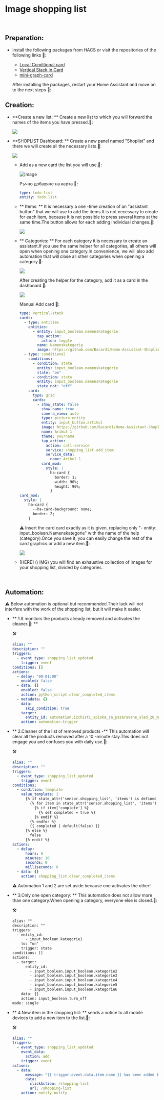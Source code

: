 # Image shopping list

<br>

##  Preparation:
- Install the following packages from HACS or visit the repositories of the following links 🔽:
  - [Local Conditional card](https://github.com/PiotrMachowski/Home-Assistant-Lovelace-Local-Conditional-card)
  - [Vertical Stack In Card](https://github.com/ofekashery/vertical-stack-in-card)
  - [mini-graph-card](https://github.com/kalkih/mini-graph-card)

  After installing the packages, restart your Home Assistant and move on to the next steps 🔽:

## Creation:
- **Create a new list: ** Create a new list to which you will forward the names of the items you have pressed.🔽:
  
  <img align="center" src="\Statik\GIF\create_list.gif">      

- **SHOPLIST Dashboard: ** Create a new panel named "Shoplist" and there we will create all the necessary lists.🔽:


  <img align="center" src="\Statik\GIF\create_shoplist_dashboard.gif">  
 
  
  - Add as a new card the list you will use.🔽:
    
    ![image](https://github.com/user-attachments/assets/44c76922-a2d6-4bc2-bfb1-e4b05acbd0a8)

    Ръчно добавяне на карта 🔽:
    
    
    ```yaml
    type: todo-list
    entity: todo.list
    ```    


  - ** Items: ** It is necessary a one -time creation of an "assistant button" that we will use to add the items.It is not necessary to create for each item, because it is not possible to press several items at the same time.The button allows for each adding individual changes.🔽:

    <img align="center" src="\Statik\GIF\create_button_helper.gif"> 
   
  - ** Categories: ** For each category it is necessary to create an assistant.If you use the same helper for all categories, all others will open when opening one category.In convenience, we will also add automation that will close all other categories when opening a category.🔽:
    
    <img align="center" src="\Statik\GIF\create_Namenskategorie_helpers.gif"> 

    After creating the helper for the category, add it as a card in the dashboard.🔽:

    <img align="center" src="\Statik\GIF\shoplist_und_kategodie.gif"> 

    Manual Add card 🔽:
    ```yaml
    type: vertical-stack
    cards:
      - type: entities
        entities:
          - entity: input_boolean.namenskategorie
            tap_action:
              action: toggle
            name: Namenskategorie
            image: https://github.com/Bacard1/Home-Assistant-Shoplist/blob/main/IMG/shoplist/Alkoholische-Getr%C3%A4nke/%D0%91%D0%B8%D1%80%D0%B0.png?raw=true
      - type: conditional
        conditions:
          - condition: state
            entity: input_boolean.namenskategorie
            state: "on"
          - condition: state
            entity: input_boolean.namenskategorie
            state_not: "off"
        card:
          type: grid
          cards:
            - show_state: false
              show_name: true
              camera_view: auto
              type: picture-entity
              entity: input_button.artikul
              image: https://github.com/Bacard1/Home-Assistant-Shoplist/blob/main/IMG/shoplist/Alkoholische-Getr%C3%A4nke/%D0%91%D0%B8%D1%80%D0%B0.png?raw=true
              name: Arikul 1
              theme: yourname
              tap_action:
                action: call-service
                service: shopping_list.add_item
                service_data:
                  name: Arikul 1
              card_mod:
                style: |
                  ha-card {                
                    border: 1;
                    width: 90%;
                    height: 90%;    
                  }              
    card_mod:
      style: |
        ha-card {
          --ha-card-background: none;
          border: 2; 
        }
    ```
    
      ⚠️ Insert the card card exactly as it is given, replacing only "- entity: input_boolean.Namenskategorie" with the name of the help (category).Once you save it, you can easily change the rest of the card graphics or add a new item.🔽:
  
  
      <img align="center" src="\Statik\GIF\kategorie_card_edit.gif">
    
  - [HERE] (\ IMG) you will find an exhaustive collection of images for your shopping list, divided by categories.
  
<br>

##  Automation:

  ⚠️ Below automation is optional but recommended.Their lack will not interfere with the work of the shopping list, but it will make it easier.

- ** 1.It monitors the products already removed and activates the cleaner.🔽: **

   🛠️
  ```yaml  
  alias: ""
  description: ""
  triggers:
    - event_type: shopping_list_updated
      trigger: event
  conditions: []
  actions:
    - delay: "00:01:00"
      enabled: false
    - data: {}
      enabled: false
      action: python_script.clear_completed_items
    - metadata: {}
      data:
        skip_condition: true
      target:
        entity_id: automation.izchisti_spiska_za_pazaruvane_sled_20_minuti
      action: automation.trigger
  ```

- ** 2.Cleaner of the list of removed products -** This automation will clear all the products removed after a 10 -minute stay.This does not engage you and confuses you with daily use.🔽:

   🛠️
  ```yaml
  alias: ""
  description: ""
  triggers:
    - event_type: shopping_list_updated
      trigger: event
  conditions:
    - condition: template
      value_template: |
        {% if state_attr('sensor.shopping_list', 'items') is defined %}
          {% for item in state_attr('sensor.shopping_list', 'items') %}
            {% if item['complete'] %}
              {% set completed = true %}
            {% endif %}
          {% endfor %}
          {{ completed | default(false) }}
        {% else %}
          false
        {% endif %}
  actions:
    - delay:
        hours: 0
        minutes: 10
        seconds: 0
        milliseconds: 0
    - data: {}
      action: shopping_list.clear_completed_items
  ```

  ⚠️ Automation 1 and 2 are set aside because one activates the other!

- ** 3.Only one open category: ** This automation does not allow more than one category.When opening a category, everyone else is closed.🔽:

   🛠️
  ```html
  alias: ""
  description: ""
  triggers:
    - entity_id:
        - input_boolean.kategorie1
      to: "on"
      trigger: state
  conditions: []
  actions:
    - target:
        entity_id:
          - input_boolean.input_boolean.kategorie2
          - input_boolean.input_boolean.kategorie3
          - input_boolean.input_boolean.kategorie4
          - input_boolean.input_boolean.kategorie5
          - input_boolean.input_boolean.kategorie6
      data: {}
      action: input_boolean.turn_off
  mode: single
  ```
  
- ** 4.New item in the shopping list: ** sends a notice to all mobile devices to add a new item to the list.🔽:

  🛠️
  ```yaml
  alias: ""
  triggers:
    - event_type: shopping_list_updated
      event_data:
        action: add
      trigger: event
  actions:
    - data:
        message: "{{ trigger.event.data.item.name }} has been added to the shopping list"
        data:
          clickAction: /shopping-list
          url: /shopping-list
      action: notify.notify
    ```  
